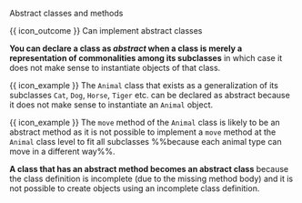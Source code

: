 <span id="title">Abstract classes and methods</span>

<span id="prereqs"></span>

<span id="outcomes">{{ icon_outcome }} Can implement abstract classes</span>

<div id="body">

<box type="definition" seamless>
<include src="../../../common/definitions.md#def-abstractClass" trim />
</box>

**You can declare a class as _abstract_ when a class is merely a representation of commonalities among its subclasses** in which case it does not make sense to instantiate objects of that class.

<box>

{{ icon_example }} The `Animal` class that exists as a generalization of its subclasses `Cat`, `Dog`, `Horse`, `Tiger` etc. can be declared as abstract because it does not make sense to instantiate an `Animal` object.

</box>

<box type="definition" seamless>
<include src="../../../common/definitions.md#def-abstractMethod" trim />
</box>

<box>

{{ icon_example }} The `move` method of the `Animal` class is likely to be an abstract method as it is not possible to implement a `move` method at the `Animal` class level to fit all subclasses %%because each animal type can move in a different way%%.

</box>

**A class that has an abstract method becomes an abstract class** because the class definition is incomplete (due to the missing method body) and it is not possible to create objects using an incomplete class definition.

</div>

<div id="extras">
</div>
